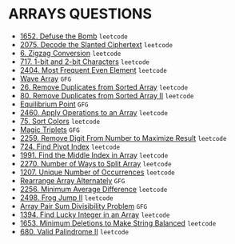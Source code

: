 # ARRAYS QUESTIONS

* [1652. Defuse the Bomb](https://github.com/anujvaghani0/DSA-Java/blob/master/src/Arrays/DefuseTheBomb.java) `leetcode`</br>
* [2075. Decode the Slanted Ciphertext](https://github.com/anujvaghani0/DSA-Java/blob/master/src/Arrays/MoveAllZeroesToEndOfArray.java) `leetcode`</br>
* [6. Zigzag Conversion](https://github.com/anujvaghani0/DSA-Java/blob/master/src/Arrays/moveZeroes.java) `leetcode`</br>
* [717. 1-bit and 2-bit Characters](https://github.com/anujvaghani0/DSA-Java/blob/master/src/Arrays/OnebitAnd2bitCharacters.java) `leetcode`</br>
* [2404. Most Frequent Even Element](https://github.com/anujvaghani0/DSA-Java/blob/master/src/Arrays/MostFrequentEvenElement.java) `leetcode`</br>
* [Wave Array](https://github.com/anujvaghani0/DSA-Java/blob/master/src/Arrays/convertToWave.java) `GFG`</br>
* [26. Remove Duplicates from Sorted Array](https://github.com/anujvaghani0/DSA-Java/blob/master/src/Arrays/RemoveDuplicatesFromSortedArray.java) `leetcode`</br>
* [80. Remove Duplicates from Sorted Array II](https://github.com/anujvaghani0/DSA-Java/blob/master/src/Arrays/RemoveDuplicatesfromSortedArrayII.java) `leetcode`</br>
* [Equilibrium Point](https://github.com/anujvaghani0/DSA-Java/blob/master/src/Arrays/EquilibriumPoint.java) `GFG`</br>
* [2460. Apply Operations to an Array](https://github.com/anujvaghani0/DSA-Java/blob/master/src/Arrays/ApplyOperationsToAnArray.java) `leetcode`</br>
* [75. Sort Colors](https://github.com/anujvaghani0/DSA-Java/blob/master/src/Arrays/SortColors.java) `leetcode`</br>
* [Magic Triplets](https://github.com/anujvaghani0/DSA-Java/blob/master/src/Arrays/MagicTriplets.java) `GFG`</br>
* [2259. Remove Digit From Number to Maximize Result](https://github.com/anujvaghani0/DSA-Java/blob/master/src/Arrays/RemoveDigitFromNumberToMaximizeResult.java) `leetcode`</br>
* [724. Find Pivot Index](https://github.com/anujvaghani0/DSA-Java/blob/master/src/Arrays/FindPivotIndex.java) `leetcode`</br>
* [1991. Find the Middle Index in Array](https://github.com/anujvaghani0/DSA-Java/blob/master/src/Arrays/FindtheMiddleIndexInArray.java) `leetcode`</br>
* [2270. Number of Ways to Split Array](https://github.com/anujvaghani0/DSA-Java/blob/master/src/Arrays/NumberOfWaysToSplitArray.java) `leetcode`</br>
* [1207. Unique Number of Occurrences](https://github.com/anujvaghani0/DSA-Java/blob/master/src/Arrays/UniqueNumberOfOccurrences.java) `leetcode`</br>
* [Rearrange Array Alternately](https://github.com/anujvaghani0/DSA-Java/blob/master/src/Arrays/RearrangeArrayAlternately.java) `GFG`</br>
* [2256. Minimum Average Difference](https://github.com/anujvaghani0/DSA-Java/blob/master/src/Arrays/MinimumAverageDifference.java) `leetcode`</br>
* [2498. Frog Jump II](https://github.com/anujvaghani0/DSA-Java/blob/master/src/Arrays/FrogJumpII.java) `leetcode`</br>
* [Array Pair Sum Divisibility Problem](https://github.com/anujvaghani0/DSA-Java/blob/master/src/Arrays/ArrayPairSumDivisibilityProblem.java) `GFG`</br>
* [1394. Find Lucky Integer in an Array](https://github.com/anujvaghani0/DSA-Java/blob/master/src/Arrays/FindLuckyIntegerInAnArray.java) `leetcode`</br>
* [1653. Minimum Deletions to Make String Balanced](https://github.com/anujvaghani0/DSA-Java/blob/master/src/Arrays/MinimumDeletionsToMakeStringBalanced.java) `leetcode`</br>
* [680. Valid Palindrome II](https://github.com/anujvaghani0/DSA-Java/blob/master/src/Arrays/ValidPalindromeII.java) `leetcode`</br>